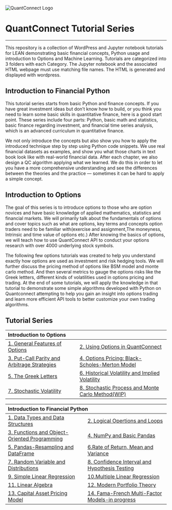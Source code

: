 ![QuantConnect Logo](https://cdn.quantconnect.com/web/i/logo-small.png)
# QuantConnect Tutorial Series
----------

This repository is a collection of WordPress and Jupyter notebook tutorials for LEAN demonstrating basic financial concepts, Python usage and introduction to Options and Machine Learning. Tutorials are categorized into 3 folders with each Category. The Jupyter notebook and the associated HTML webpage must use matching file names. The HTML is generated and displayed with wordpress.

## Introduction to Financial Python ##
This tutorial series starts from basic Python and finance concepts. If you have great investment ideas but don’t know how to build, or you think you need to learn some basic skills in quantitative finance, here is a good start point. These series include four parts: Python, basic math and statistics, basic finance regarding investment, and financial time series analysis, which is an advanced curriculum in quantitative finance.

We not only introduce the concepts but also show you how to apply the introduced technique step by step using Python code snippets. We use real financial datasets as examples, and show you what those charts in text book look like with real-world financial data. After each chapter, we also design a QC algorithm applying what we learned. We do this in order to let you have a more comprehensive understanding and see the differences between the theories and the practice — sometimes it can be hard to apply a simple concept.

## Introduction to Options ##
The goal of this series is to introduce options to those who are option novices and have basic knowledge of applied mathematics, statistics and financial markets. We will primarily talk about the fundamentals of options and cover topics such as what are options, key terms and concepts option traders need to be familiar with(exercise and assignment,The moneyness, Intrinsic and time value of options etc.) After knowing the basics of options, we will teach how to use QuantConnect API to conduct your options research with over 4000 underlying stock symbols.

The following few options tutorials was created to help you understand exactly how options are used as investment and risk hedging tools. We will further discuss the pricing method of options like BSM model and monte carlo method. And then several metrics to gauge the options risks like the Greek lettters, different kinds of volatilities used in options pricing and trading. At the end of some tutorials, we will apply the knowledge in that tutorial to demonstrate some simple algorithms developed with Python on Quantconnect attempting to help you gain an insight into options trading and learn more efficient API tools to better customize your own trading algorithms. 


## Tutorial Series ##

<table width="100%">
    <thead>
        <tr>
            <th colspan="2" align="left">Introduction to Options</th>
        </tr>
    </thead>
    <tbody>
        <tr>
            <td> <a href="https://www.quantconnect.com/tutorials/introduction-options-general-features-options/"> 1. General Features of Options </a> </td>
            <td> <a href="https://www.quantconnect.com/tutorials/introduction-options-using-options-in-quantconnect/"> 2. Using Options in QuantConnect </a> </td>
        </tr>
        <tr>
            <td> <a href="https://www.quantconnect.com/tutorials/introduction-options-put-call-parity-and-arbitrage-strategies/"> 3. Put-Call Parity and Arbitrage Strategies </a> </td>
            <td> <a href="https://www.quantconnect.com/tutorials/introduction-options-black-scholes-merton-model/"> 4. Options Pricing: Black-Scholes-Merton Model </a> </td>
        </tr>
        <tr>
            <td> <a href="https://www.quantconnect.com/tutorials/introduction-options-the-greek-letters/"> 5. The Greek Letters </a> </td>
            <td> <a href="https://www.quantconnect.com/tutorials/introduction-options-historical-volatility-implied-volatility/"> 6. Historical Volatility and Implied Volatility </a> </td>
        </tr>
        <tr>
            <td> <a href="https://www.quantconnect.com/tutorials/introduction-options-stochastic-volatility/
"> 7. Stochastic Volatility </a> </td>
            <td> <a href="8"> 8. Stochastic Process and Monte Carlo Method(WIP) </a> </td>
        </tr>
    </tbody>
</table>



<table width="100%">
    <thead>
        <tr>
            <th colspan="2" align="left">Introduction to Financial Python</th>
        </tr>
    </thead>
    <tbody>
        <tr>
            <td> <a href="https://www.quantconnect.com/tutorials/introduction-python-data-types-data-structures/"> 1. Data Types and Data Structures </a> </td>
            <td> <a href="https://www.quantconnect.com/tutorials/introduction-python-logical-operation-loop/"> 2. Logical Opertions and Loops </a> </td>
        </tr>
        <tr>
            <td> <a href="https://www.quantconnect.com/tutorials/introduction-python-functions-object-oriented-programming/"> 3. Functions and Object-Oriented Programming </a> </td>
            <td> <a href="https://www.quantconnect.com/tutorials/introduction-python-numpy-basic-pandas/"> 4. NumPy and Basic Pandas </a> </td>
        </tr>
        <tr>
            <td> <a href="https://www.quantconnect.com/tutorials/introduction-python-pandas-resampling-dataframe/"> 5. Pandas-Resampling and DataFrame </a> </td>
            <td> <a href="https://www.quantconnect.com/tutorials/introduction-python-rate-return-mean-variance/"> 6.Rate of Return, Mean and Variance </a> </td>
        </tr>
        <tr>
            <td> <a href="https://www.quantconnect.com/tutorials/introduction-python-random-variable-distributions/
"> 7. Random Variable and Distributions </a> </td>
            <td> <a href="https://www.quantconnect.com/tutorials/introduction-python-confidence-interval-hypothesis-testing/"> 8. Confidence Interval and Hypothesis Testing </a> </td>
        </tr>
 <tr>
            <td> <a href="https://www.quantconnect.com/tutorials/introduction-python-simple-linear-regression/">9. Simple Linear Regression </a> </td>
            <td> <a href="https://www.quantconnect.com/tutorials/introduction-python-multiple-linear-regression-residual-analysis/"> 10.Multiple Linear Regression </a> </td>
        </tr>
        
  <tr>
            <td> <a href="https://www.quantconnect.com/tutorials/introduction-python-linear-algebra/"> 11. Linear Algebra </a> </td>
            <td> <a href="https://www.quantconnect.com/tutorials/introduction-python-modern-portfolio-theory/"> 12. Modern Portfolio Theory </a> </td>
        </tr>
        
 <tr>
            <td> <a href="https://www.quantconnect.com/tutorials/capital-asset-pricing-model/">13. Capital Asset Pricing Model </a> </td>
            <td> <a href="None"> 14. Fama-French Multi-Factor Models-in progress </a> </td>
        </tr>
    </tbody>
</table>




[1]: https://www.quantconnect.com/tutorials/introduction-options-general-features-options/
